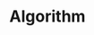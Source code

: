 ---
title           : "Algorithm"
layout          : category
taxonomy        : "Algorithm"
permalink       : /Algorithm/
---